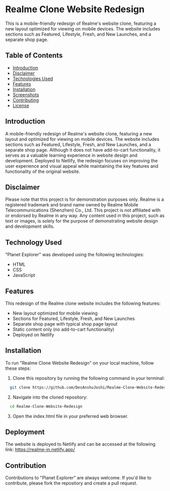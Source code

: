 
# Realme Clone Website Redesign

This is a mobile-friendly redesign of Realme's website clone, featuring a new layout optimized for viewing on mobile devices. The website includes sections such as Featured, Lifestyle, Fresh, and New Launches, and a separate shop page.

## Table of Contents

- [Introduction](#introduction)
- [Disclaimer](#disclaimer)
- [Technologies Used](#technologies-used)
- [Features](#features)
- [Installation](#installation)
- [Screenshots](#screenshots)
- [Contributing](#contributing)
- [License](#license)
## Introduction

A mobile-friendly redesign of Realme's website clone, featuring a new layout and optimized for viewing on mobile devices. The website includes sections such as Featured, Lifestyle, Fresh, and New Launches, and a separate shop page. Although it does not have add-to-cart functionality, it serves as a valuable learning experience in website design and development. Deployed to Netlify, the redesign focuses on improving the user experience and visual appeal while maintaining the key features and functionality of the original website.
## Disclaimer 

Please note that this project is for demonstration purposes only. Realme is a registered trademark and brand name owned by Realme Mobile Telecommunications (Shenzhen) Co., Ltd. This project is not affiliated with or endorsed by Realme in any way. Any content used in this project, such as text or images, is solely for the purpose of demonstrating website design and development skills.
## Technology Used

"Planet Explorer" was developed using the following technologies:

- HTML
- CSS
- JavaScript
## Features

This redesign of the Realme clone website includes the following features:

- New layout optimized for mobile viewing
- Sections for Featured, Lifestyle, Fresh, and New Launches
- Separate shop page with typical shop page layout
- Static content only (no add-to-cart functionality)
- Deployed on Netlify
## Installation

To run "Realme Clone Website Redesign" on your local machine, follow these steps:

1. Clone this repository by running the following command in your terminal:

```sh
  git clone https://github.com/DesAnshuJoshi/Realme-Clone-Website-Redesign.git

```

2. Navigate into the cloned repository:
```sh
  cd Realme-Clone-Website-Redesign
```

3. Open the index.html file in your preferred web browser.
## Deployment

The website is deployed to Netlify and can be accessed at the following link: https://realme-in.netlify.app/
## Contribution

Contributions to "Planet Explorer" are always welcome. If you'd like to contribute, please fork the repository and create a pull request.
